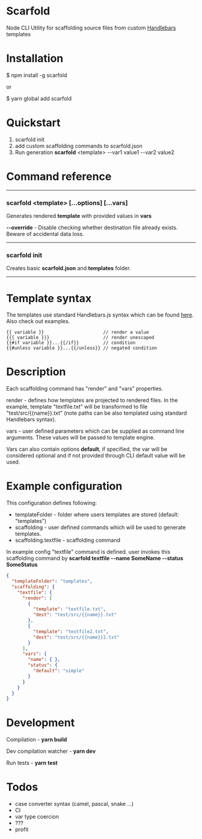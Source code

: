 # Scarfold
Node CLI Utility for scaffolding source files from custom 
[Handlebars](http://handlebarsjs.com/ "Handlebars") templates

# Installation
$ npm install -g scarfold

or

$ yarn global add scarfold


# Quickstart
1. scarfold init
2. add custom scaffolding commands to scarfold.json
3. Run generation **scarfold** &lt;template&gt; --var1 value1 --var2 value2

# Command reference
---
### scarfold &lt;template&gt; [...options] [...vars]
Generates rendered **template** with provided values in **vars**

**--override** - Disable checking whether destination file already exists. Beware of accidental data loss.

---

### scarfold init
Creates basic **scarfold.json** and **templates** folder.

---

# Template syntax
The templates use standard Handlebars.js syntax which can be found [here](https://handlebarsjs.com/expressions.html). Also check out examples.

```
{{ variable }}                      // render a value
{{{ variable }}}                    // render unescaped
{{#if variable }}...{{/if}}         // condition
{{#unless variable }}...{{/unless}} // negated condition
```


# Description
Each scaffolding command has "render" and "vars" properties.

render - defines how templates are projected to rendered files. In the example, template "textfile.txt" will be transformed to file "test/src/{{name}}.txt" (note paths can be also templated using standard Handlebars syntax).

vars - user defined parameters which can be supplied as command line arguments. These values will be passed to template engine.

Vars can also contain options **default**, if specified, the var will be considered optional and if not provided through CLI default value will be used.

# Example configuration
This configuration defines following:
* templateFolder - folder where users templates are stored (default: "templates")
* scaffolding - user defined commands which will be used to generate templates. 
* scaffolding.textfile - scaffolding command

In example config "textfile" command is defined. user invokes this scaffolding command by **scarfold textfile --name SomeName --status SomeStatus**
```json
{
  "templateFolder": "templates",
  "scaffolding": {
    "textfile": {
      "render": [
        {
          "template": "textfile.txt",
          "dest": "test/src/{{name}}.txt"
        },
        {
          "template": "textfile2.txt",
          "dest": "test/src/{{name}}2.txt"
        }
      ],
      "vars": {
        "name": { },
        "status": {
          "default": "simple"
        }
      }
    }
  }
}
```

# Development
Compilation - **yarn build**

Dev compilation watcher - **yarn dev**

Run tests - **yarn test**

# Todos
* case converter syntax (camel, pascal, snake ...)
* CI
* var type coercion
* ???
* profit
